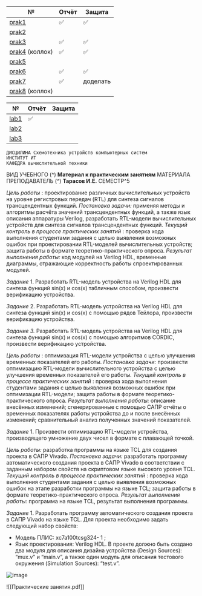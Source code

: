 
| №                                | Отчёт | Защита   |
| -------------------------------- | ----- | -------- |
| [prak1](prak1/prak1.md)          | ✅     | ✅        |
| [prak2](prak2/prak2.md)          |       |          |
| [prak3](prak3/prak3.md)          | ✅     | ✅        |
| [prak4](prak4/prak4.md) (коллок) | ✅     | ✅        |
| [prak5](prak5/prak5.md)          |       |          |
| [prak6](prak6/prak6.md)          | ✅     | ✅        |
| [prak7](prak7/prak7.md)          | ✅     | доделать |
| [prak8](prak8/prak8.md) (коллок) |       |          |

| №                    | Отчёт | Защита |
| -------------------- | ----- | ------ |
| [lab1](lab1/lab1.md) | ✅     |        |
| [lab2](lab2/lab2.md) |       |        |
| [lab3](lab3/lab3.md) |       |        |

```
ДИСЦИЛИНА Схемотехника устройств компьютерных систем
ИНСТИТУТ ИТ
КАФЕДРА вычислительной техники
```
ВИД УЧЕБНОГО (^) **Материал к практическим занятиям**
МАТЕРИАЛА
ПРЕПОДАВАТЕЛЬ (^) **Тарасов И.Е.**
СЕМЕСТР^5


_Цель работы_ : проектирование различных вычислительных устройств на
уровне регистровых передач (RTL) для синтеза сигналов трансцендентных
функций.
_Постановка задачи:_ применяя методы и алгоритмы расчёта значений
трансцендентных функций, а также язык описания аппаратуры Verilog,
разработать RTL-модели вычислительных устройств для синтеза сигналов
трансцендентных функций.
_Текущий контроль в процессе практических занятий_ : проверка хода
выполнения студентами задания с целью выявления возможных ошибок при
проектировании RTL-моделей вычислительных устройств; защита работы в
формате теоретико-практического опроса.
_Результат выполнения работы:_ код модулей на Verilog HDL,
временные диаграммы, отражающие корректность работы спроектированных
модулей.

_Задание_ 1.
Разработать RTL-модель устройства на Verilog HDL для синтеза
функций sin(x) и cos(x) табличным способом, произвести верификацию
устройства.

_Задание_ 2.
Разработать RTL-модель устройства на Verilog HDL для синтеза
функций sin(x) и cos(x) с помощью рядов Тейлора, произвести верификацию
устройства.

_Задание 3._
Разработать RTL-модель устройства на Verilog HDL для синтеза
функций sin(x) и cos(x) с помощью алгоритмов CORDIC, произвести
верификацию устройства.


_Цель работы_ : оптимизация RTL-модели устройства с целью улучшения
временных показателей его работы.
_Постановка задачи:_ произвести оптимизацию RTL-модели
вычислительного устройства с целью улучшения временных показателей его
работы.
_Текущий контроль в процессе практических занятий_ : проверка хода
выполнения студентами задания с целью выявления возможных ошибок при
оптимизации RTL-модели; защита работы в формате теоретико-практического
опроса.
_Результат выполнения работы:_ описание внесённых изменений;
сгенерированные с помощью САПР отчёты о временных показателях работы
устройства до и после внесённых изменений; сравнительный анализ
полученных значений показателей.

_Задание_ 1.
Произвести оптимизацию RTL-модели устройства, производящего
умножение двух чисел в формате с плавающей точкой.


_Цель работы:_ разработка программы на языке TCL для создания
проекта в САПР Vivado.
_Постановка задачи:_ разработать программу автоматического создания
проекта в САПР Vivado в соответствии с заданным набором свойств на
скриптовом языке высокого уровня TCL.
_Текущий контроль в процессе практических занятий_ : проверка хода
выполнения студентами задания с целью выявления возможных ошибок на
этапе разработки программы на языке TCL; защита работы в формате
теоретико-практического опроса.
_Результат выполнения работы:_ программа на языке TCL, результат
выполнения программы.

_Задание_ 1.
Разработать программу автоматического создания проекта в САПР
Vivado на языке TCL. Для проекта необходимо задать следующий набор
свойств:

- Модель ПЛИС: xc7a100tcsg324- 1 ;
- Язык проектирования: Verilog HDL.
В проекте должно быть создано два модуля для описания дизайна
устройства (Design Sources): “mux.v” и “main.v”, а также один модуль для
описания тестового окружения (Simulation Sources): “test.v”.

![image](https://github.com/mir5sem/schem/assets/70198995/c986532f-9f1d-4e2f-9647-b033776d513a)

![[Практические занятия.pdf]]